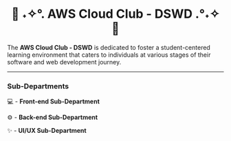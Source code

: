 **<h1 align='center'>👾 ˖✧°. AWS Cloud Club - DSWD .°˖✧ 🌌</h1>**

The **AWS Cloud Club - DSWD** is dedicated to foster a student-centered learning environment that caters to individuals at various stages of their software and web development journey.

---

### Sub-Departments

💻 - **Front-end Sub-Department**

⚙️ - **Back-end Sub-Department**

✨ - **UI/UX Sub-Department**